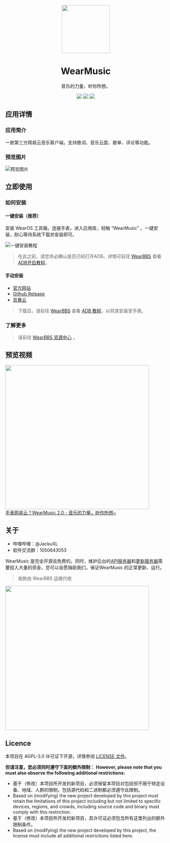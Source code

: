 <p align="center"><img src="https://s3.ax1x.com/2021/02/02/ymJArq.png" width="150px"/></p>
<h1 align="center">WearMusic</h1>
<p align="center">音乐的力量，听你所想。</p>
<p align="center">
   <a href="https://github.com/JackuXL/WearMusic/releases"><img src="https://img.shields.io/github/v/release/JackuXL/wearmusic.svg"></a>
   <a href="https://github.com/JackuXL/WearMusic/blob/master/LICENSE"><img src="https://img.shields.io/github/license/JackuXL/wearmusic.svg"></a>
   <a href="https://github.com/JackuXL/WearMusic/pulls"><img src="https://img.shields.io/badge/PRs-Welcome-orange.svg"></a>
</p>



## 应用详情

### 应用简介

一款第三方网易云音乐客户端，支持歌词、音乐云盘、歌单、评论等功能。

### 预览图片

![预览图片](https://ae01.alicdn.com/kf/U709cedf0d260414989ab0899f9a24b88g.jpg)



## 立即使用

### 如何安装

#### 一键安装（推荐）

安装 WearOS 工具箱，连接手表，进入应用库，轻触 “WearMusic” ，一键安装，耐心等待系统下载并安装即可。

![一键安装教程](https://www.hualigs.cn/image/602271994bd07.jpg)

> 在此之前，请您务必确认是否已经打开ADB。详情可前往 [WearBBS](https://wearbbs.cn) 查看 [ADB开启教程](https://wearbbs.cn/threads/adb.110/)。

#### 手动安装

- [官方网站](https://wmusic.wearbbs.cn)
- [Github Release](https://github.com/JackuXL/WearMusic/releases)
- [蓝奏云](https://wearbbs.lanzous.com/iMoEHl4ufsd)

> 下载后，请前往 [WearBBS](https://wearbbs.cn) 查看 [ADB 教程](https://wearbbs.cn/threads/adb.110/)，以将其安装至手表。


### 了解更多

> 请前往 [WearBBS 资源中心](https://wearbbs.cn/resources/wearmusic.260/) 。



## 预览视频

<a href = "https://www.bilibili.com/video/BV1zf4y1672n/ " target="_blank"><img src="https://ae01.alicdn.com/kf/U25829692e6b24c31abaa53afdbe2a9d2L.jpg" width="450"/><br>手表网易云？WearMusic 2.0 - 音乐的力量，听你所想~</a>



## 关于

- 哔哩哔哩：@JackuXL
- 软件交流群：1050643053

WearMusic 是完全开源且免费的。同时，维护后台的[API服务器](https://music.wearbbs.cn)和[更新服务器](https://wmu.wearbbs.cn)需要投入大量的资金，您可以自愿捐助我们，保证WearMusic 的正常更新、运行。

> 收款由 WearBBS 运维代收

<img src="https://ae01.alicdn.com/kf/U0bf11df727e34cb7b7ce0a3009575accV.jpg" width="450"/>


## Licence

本项目在 AGPL-3.0 许可证下开源，详情参阅 [LICENSE 文件](https://github.com/JackuXL/WearMusic/blob/master/LICENSE)。

**但请注意，您必须同时遵守下面的额外限制：**
**However, please note that you must also observe the following additional restrictions:**

- 基于（修改）本项目所开发的新项目，必须保留本项目对包括但不限于特定设备、地域、人群的限制，包括源代码和二进制都必须遵守此限制。
- Based on (modifying) the new project developed by this project must retain the limitations of this project including but not limited to specific devices, regions, and crowds, including source code and binary must comply with this restriction.
- 基于（修改）本项目所开发的新项目，其许可证必须包含所有这里列出的额外限制条件。
- Based on (modifying) the new project developed by this project, the license must include all additional restrictions listed here.
